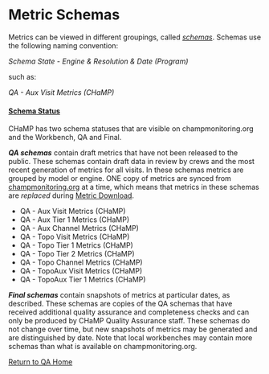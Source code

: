 # Metric Schemas

Metrics can be viewed in different groupings, called [*schemas*](http://workbench.northarrowresearch.com/Data_Menu/Metric-Schemas.html).  Schemas use the following naming convention:

*Schema State - Engine & Resolution & Date (Program)* 

such as:

*QA - Aux Visit Metrics (CHaMP)* 

#### <u>Schema Status</u>

CHaMP has two schema statuses that are visible on champmonitoring.org and the Workbench, QA and Final. 

***QA schemas*** contain draft metrics that have not been released to the public.  These schemas contain draft data in review by crews and the most recent generation of metrics for all visits. In these schemas metrics are grouped by model or engine. ONE copy of metrics are synced from [champmonitoring.org](www.champmonitoring.org) at a time, which means that metrics in these schemas are *replaced* during [Metric Download](http://workbench.northarrowresearch.com/Data_Menu/download_metrics.html).  

- QA - Aux Visit Metrics (CHaMP)  
- QA - Aux Tier 1 Metrics (CHaMP)
- QA - Aux Channel Metrics (CHaMP)
- QA - Topo Visit Metrics (CHaMP)
- QA - Topo Tier 1 Metrics (CHaMP)
- QA - Topo Tier 2 Metrics (CHaMP)
- QA - Topo Channel Metrics (CHaMP)
- QA - TopoAux Visit Metrics (CHaMP)
- QA - TopoAux Tier 1 Metrics (CHaMP)



***Final schemas*** contain snapshots of metrics at particular dates, as described.  These schemas are copies of the QA schemas that have received additional quality assurance and completeness checks and can only be produced by CHaMP Quality Assurance staff.  These schemas do not change over time, but new snapshots of metrics may be generated and are distinguished by date.  Note that local workbenches may contain more schemas than what is available on champmonitoring.org.

[Return to QA Home](QAMain.md)
